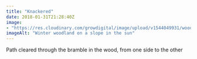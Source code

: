```yaml
---
title: "Knackered"
date: 2018-01-31T21:28:40Z
image: 
- "https://res.cloudinary.com/growdigital/image/upload/v1544049931/woodland-39300882394.jpg"
imageAlt: "Winter woodland on a slope in the sun"
---
```


Path cleared through the bramble in the wood, from one side to the other

